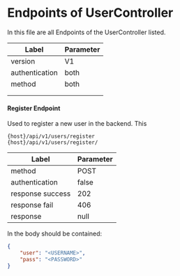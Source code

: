 # Endpoints of UserController

In this file are all Endpoints of the UserController listed.

| Label          | Parameter |
| -------------- | --------- |
| version        | V1        |
| authentication | both      |
| method         | both      |
|                |           |
|                |           |



#### Register Endpoint

Used to register a new user in the backend. This 

 ```
{host}/api/v1/users/register
{host}/api/v1/users/register/
 ```

| Label            | Parameter |
| ---------------- | --------- |
| method           | POST      |
| authentication   | false     |
| response success | 202       |
| response fail    | 406       |
| response         | null      |

In the body should be contained:

```json
{
	"user": "<USERNAME>",
	"pass": "<PASSWORD>"
}
```